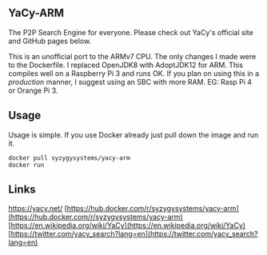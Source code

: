 ## YaCy-ARM
The P2P Search Engine for everyone. Please check out YaCy's official site and GitHub pages below.

This is an unofficial port to the ARMv7 CPU. The only changes I made were to the Dockerfile. I replaced OpenJDK8 with AdoptJDK12 for ARM. This compiles well on a Raspberry Pi 3 and runs OK. If you plan on using this in a *production* manner, I suggest using an SBC with more RAM. EG: Rasp Pi 4 or Orange Pi 3.

## Usage

Usage is simple. If you use Docker already just pull down the image and run it.

```
docker pull syzygysystems/yacy-arm
docker run
```

## Links
https://yacy.net/
[https://hub.docker.com/r/syzygysystems/yacy-arm](https://hub.docker.com/r/syzygysystems/yacy-arm)
[https://en.wikipedia.org/wiki/YaCy](https://en.wikipedia.org/wiki/YaCy)
[https://twitter.com/yacy_search?lang=en](https://twitter.com/yacy_search?lang=en)

